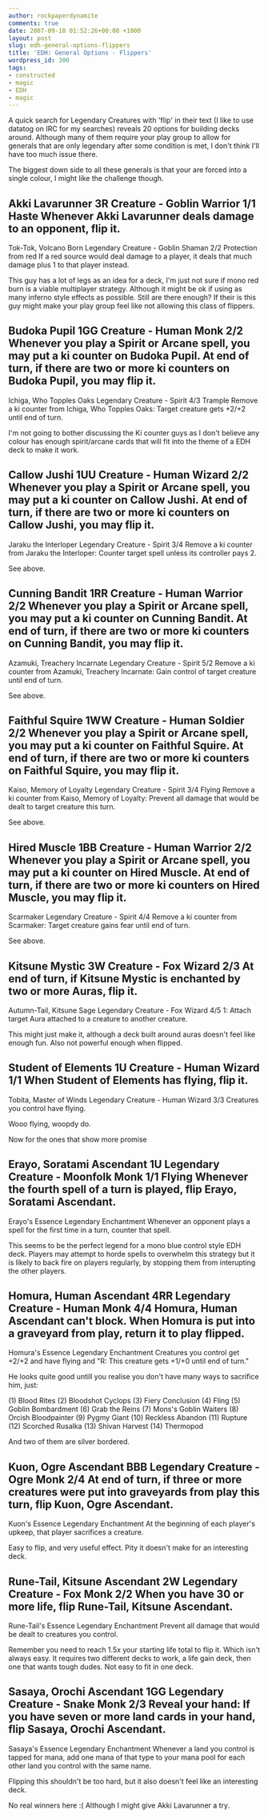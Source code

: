 ```yaml
---
author: rockpaperdynamite
comments: true
date: 2007-09-10 01:52:26+00:00 +1000
layout: post
slug: edh-general-options-flippers
title: 'EDH: General Options - Flippers'
wordpress_id: 300
tags:
- constructed
- magic
- EDH
- magic
---
```


A quick search for Legendary Creatures with 'flip' in their text (I like to use datatog on IRC for my searches) reveals 20 options for building decks around. Although many of them require your play group to allow for generals that are only legendary after some condition is met, I don't think I'll have too much issue there.

The biggest down side to all these generals is that your are forced into a single colour, I might like the challenge though.<!-- more -->

Akki Lavarunner 3R
Creature - Goblin Warrior
1/1
Haste
Whenever Akki Lavarunner deals damage to an opponent, flip it.
-----
Tok-Tok, Volcano Born
Legendary Creature - Goblin Shaman
2/2
Protection from red
If a red source would deal damage to a player, it deals that much damage plus 1 to that player instead.

This guy has a lot of legs as an idea for a deck, I'm just not sure if mono red burn is a viable multiplayer strategy. Although it might be ok if using as many inferno style effects as possible. Still are there enough? If their is this guy might make your play group feel like not allowing this class of flippers.

Budoka Pupil 1GG
Creature - Human Monk
2/2
Whenever you play a Spirit or Arcane spell, you may put a ki counter on Budoka Pupil.
At end of turn, if there are two or more ki counters on Budoka Pupil, you may flip it.
----
Ichiga, Who Topples Oaks
Legendary Creature - Spirit
4/3
Trample
Remove a ki counter from Ichiga, Who Topples Oaks: Target creature gets +2/+2 until end of turn.

I'm not going to bother discussing the Ki counter guys as I don't believe any colour has enough spirit/arcane cards that will fit into the theme of a EDH deck to make it work.

Callow Jushi 1UU
Creature - Human Wizard
2/2
Whenever you play a Spirit or Arcane spell, you may put a ki counter on Callow Jushi.
At end of turn, if there are two or more ki counters on Callow Jushi, you may flip it.
----
Jaraku the Interloper
Legendary Creature - Spirit
3/4
Remove a ki counter from Jaraku the Interloper: Counter target spell unless its controller pays 2.

See above.

Cunning Bandit 1RR
Creature - Human Warrior
2/2
Whenever you play a Spirit or Arcane spell, you may put a ki counter on Cunning Bandit.
At end of turn, if there are two or more ki counters on Cunning Bandit, you may flip it.
----
Azamuki, Treachery Incarnate
Legendary Creature - Spirit
5/2
Remove a ki counter from Azamuki, Treachery Incarnate: Gain control of target creature until end of turn.

See above.

Faithful Squire 1WW
Creature - Human Soldier
2/2
Whenever you play a Spirit or Arcane spell, you may put a ki counter on Faithful Squire.
At end of turn, if there are two or more ki counters on Faithful Squire, you may flip it.
-----
Kaiso, Memory of Loyalty
Legendary Creature - Spirit
3/4
Flying Remove a ki counter from Kaiso, Memory of Loyalty: Prevent all damage that would be dealt to target creature this turn.

See above.

Hired Muscle 1BB
Creature - Human Warrior
2/2
Whenever you play a Spirit or Arcane spell, you may put a ki counter on Hired Muscle.
At end of turn, if there are two or more ki counters on Hired Muscle, you may flip it.
----
Scarmaker
Legendary Creature - Spirit
4/4
Remove a ki counter from Scarmaker: Target creature gains fear until end of turn.

See above.

Kitsune Mystic 3W
Creature - Fox Wizard
2/3
At end of turn, if Kitsune Mystic is enchanted by two or more Auras, flip it.
-----
Autumn-Tail, Kitsune Sage
Legendary Creature - Fox Wizard
4/5
1: Attach target Aura attached to a creature to another creature.

This might just make it, although a deck built around auras doesn't feel like enough fun. Also not powerful enough when flipped.

Student of Elements 1U
Creature - Human Wizard
1/1
When Student of Elements has flying, flip it.
-----
Tobita, Master of Winds
Legendary Creature - Human Wizard
3/3
Creatures you control have flying.

Wooo flying, woopdy do.

Now for the ones that show more promise

Erayo, Soratami Ascendant 1U
Legendary Creature - Moonfolk Monk
1/1
Flying
Whenever the fourth spell of a turn is played, flip Erayo, Soratami Ascendant.
-----
Erayo's Essence Legendary Enchantment Whenever an opponent plays a spell for the first time in a turn, counter that spell.

This seems to be the perfect legend for a mono blue control style EDH deck. Players may attempt to horde spells to overwhelm this strategy but it is likely to back fire on players regularly, by stopping them from interupting the other players.

Homura, Human Ascendant 4RR
Legendary Creature - Human Monk
4/4
Homura, Human Ascendant can't block.
When Homura is put into a graveyard from play, return it to play flipped.
-----
Homura's Essence Legendary Enchantment Creatures you control get +2/+2 and have flying and "R: This creature gets +1/+0 until end of turn."

He looks quite good untill you realise you don't have many ways to sacrifice him, just:

(1) Blood Rites (2) Bloodshot Cyclops (3) Fiery Conclusion (4) Fling (5) Goblin Bombardment (6) Grab the Reins (7) Mons's Goblin Waiters (8) Orcish Bloodpainter (9) Pygmy Giant (10) Reckless Abandon (11) Rupture (12) Scorched Rusalka (13) Shivan Harvest (14) Thermopod

And two of them are silver bordered.

Kuon, Ogre Ascendant BBB
Legendary Creature - Ogre Monk
2/4
At end of turn, if three or more creatures were put into graveyards from play this turn, flip Kuon, Ogre Ascendant.
-----
Kuon's Essence
Legendary Enchantment
At the beginning of each player's upkeep, that player sacrifices a creature.

Easy to flip, and very useful effect. Pity it doesn't make for an interesting deck.

Rune-Tail, Kitsune Ascendant 2W
Legendary Creature - Fox Monk
2/2
When you have 30 or more life, flip Rune-Tail, Kitsune Ascendant.
-----
Rune-Tail's Essence
Legendary Enchantment
Prevent all damage that would be dealt to creatures you control.

Remember you need to reach 1.5x your starting life total to flip it. Which isn't always easy. It requires two different decks to work, a life gain deck, then one that wants tough dudes. Not easy to fit in one deck.

Sasaya, Orochi Ascendant 1GG
Legendary Creature - Snake Monk
2/3
Reveal your hand: If you have seven or more land cards in your hand, flip Sasaya, Orochi Ascendant.
-----
Sasaya's Essence
Legendary Enchantment
Whenever a land you control is tapped for mana, add one mana of that type to your mana pool for each other land you control with the same name.

Flipping this shouldn't be too hard, but it also doesn't feel like an interesting deck.

No real winners here :( Although I might give Akki Lavarunner a try.

